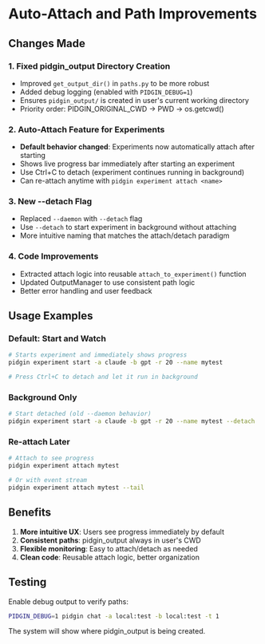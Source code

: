 # Auto-Attach and Path Improvements

## Changes Made

### 1. Fixed pidgin_output Directory Creation
- Improved `get_output_dir()` in `paths.py` to be more robust
- Added debug logging (enabled with `PIDGIN_DEBUG=1`)
- Ensures `pidgin_output/` is created in user's current working directory
- Priority order: PIDGIN_ORIGINAL_CWD → PWD → os.getcwd()

### 2. Auto-Attach Feature for Experiments
- **Default behavior changed**: Experiments now automatically attach after starting
- Shows live progress bar immediately after starting an experiment
- Use Ctrl+C to detach (experiment continues running in background)
- Can re-attach anytime with `pidgin experiment attach <name>`

### 3. New --detach Flag
- Replaced `--daemon` with `--detach` flag
- Use `--detach` to start experiment in background without attaching
- More intuitive naming that matches the attach/detach paradigm

### 4. Code Improvements
- Extracted attach logic into reusable `attach_to_experiment()` function
- Updated OutputManager to use consistent path logic
- Better error handling and user feedback

## Usage Examples

### Default: Start and Watch
```bash
# Starts experiment and immediately shows progress
pidgin experiment start -a claude -b gpt -r 20 --name mytest

# Press Ctrl+C to detach and let it run in background
```

### Background Only
```bash
# Start detached (old --daemon behavior)
pidgin experiment start -a claude -b gpt -r 20 --name mytest --detach
```

### Re-attach Later
```bash
# Attach to see progress
pidgin experiment attach mytest

# Or with event stream
pidgin experiment attach mytest --tail
```

## Benefits

1. **More intuitive UX**: Users see progress immediately by default
2. **Consistent paths**: pidgin_output always in user's CWD
3. **Flexible monitoring**: Easy to attach/detach as needed
4. **Clean code**: Reusable attach logic, better organization

## Testing

Enable debug output to verify paths:
```bash
PIDGIN_DEBUG=1 pidgin chat -a local:test -b local:test -t 1
```

The system will show where pidgin_output is being created.
